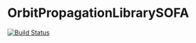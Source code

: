 # OrbitPropagationLibrarySOFA

[![Build Status](https://github.com/ampalski/OrbitPropagationLibrarySOFA.jl/actions/workflows/CI.yml/badge.svg?branch=main)](https://github.com/ampalski/OrbitPropagationLibrarySOFA.jl/actions/workflows/CI.yml?query=branch%3Amain)
